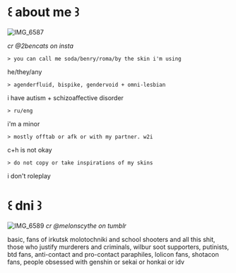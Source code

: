 # ꒰ about me ꒱
![IMG_6587](https://github.com/user-attachments/assets/7288141d-ca81-4c95-b5c2-0928977686c9)

_cr @2bencats on insta_

    > you can call me soda/benry/roma/by the skin i'm using

he/they/any

    > аgеndеrfluid, bispike, gendervoid + omni-lesbian

i have autism + schizoaffective disorder

    > ru/eng

i'm a minor

    > mostly offtab or afk or with my partner. w2i

c+h is not okay 

    > do not copy or take inspirations of my skins

i don't roleplay

# ꒰ dni ꒱
![IMG_6589](https://github.com/user-attachments/assets/b1bf0037-5c0b-4ca9-8ee7-f11e5702635d)
_cr @melonscythe on tumblr_

basic, fans of irkutsk molotochniki and school shooters and all this shit, those who justify murderers and criminals, wilbur soot supporters, putinists, btd fans, anti-contact and pro-contact paraphiles, lolicon fans, shotacon fans, people obsessed with genshin or sekai or honkai or idv
